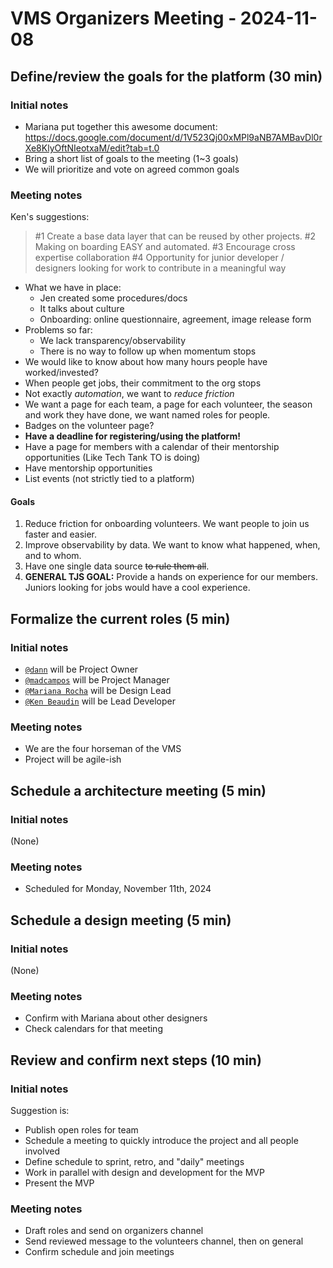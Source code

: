 # VMS Organizers Meeting - 2024-11-08

## Define/review the goals for the platform (30 min)

### Initial notes

- Mariana put together this awesome document: https://docs.google.com/document/d/1V523Qj00xMPl9aNB7AMBavDl0rXe8KlyOftNIeotxaM/edit?tab=t.0
- Bring a short list of goals to the meeting (1~3 goals)
- We will prioritize and vote on agreed common goals

### Meeting notes

Ken's suggestions:

> #1 Create a base data layer that can be reused by other projects.
> #2 Making on boarding EASY and automated.
> #3 Encourage cross expertise collaboration
> #4 Opportunity for junior developer / designers looking for work to contribute in a meaningful way

- What we have in place:
  - Jen created some procedures/docs
  - It talks about culture
  - Onboarding: online questionnaire, agreement, image release form
- Problems so far:
  - We lack transparency/observability
  - There is no way to follow up when momentum stops
- We would like to know about how many hours people have worked/invested?
- When people get jobs, their commitment to the org stops
- Not exactly _automation_, we want to _reduce friction_
- We want a page for each team, a page for each volunteer, the season and work they have done, we want named roles for people.
- Badges on the volunteer page?
- **Have a deadline for registering/using the platform!**
- Have a page for members with a calendar of their mentorship opportunities (Like Tech Tank TO is doing)
- Have mentorship opportunities
- List events (not strictly tied to a platform)

#### Goals

1. Reduce friction for onboarding volunteers. We want people to join us faster and easier.
2. Improve observability by data. We want to know what happened, when, and to whom.
3. Have one single data source ~~to rule them all~~.
4. **GENERAL TJS GOAL:** Provide a hands on experience for our members. Juniors looking for jobs would have a cool experience.

## Formalize the current roles (5 min)

### Initial notes

- [`@dann`](https://github.com/dxnn) will be Project Owner
- [`@madcampos`](https://github.com/madcampos) will be Project Manager
- [`@Mariana Rocha`](https://github.com/marianavrocha) will be Design Lead
- [`@Ken Beaudin`](https://github.com/kbventures) will be Lead Developer

### Meeting notes

- We are the four horseman of the VMS
- Project will be agile-ish

## Schedule a architecture meeting (5 min)

### Initial notes

(None)

### Meeting notes

- Scheduled for Monday, November 11th, 2024

## Schedule a design meeting (5 min)

### Initial notes

(None)

### Meeting notes

- Confirm with Mariana about other designers
- Check calendars for that meeting

## Review and confirm next steps (10 min)

### Initial notes

Suggestion is:

- Publish open roles for team
- Schedule a meeting to quickly introduce the project and all people involved
- Define schedule to sprint, retro, and "daily" meetings
- Work in parallel with design and development for the MVP
- Present the MVP

### Meeting notes

- Draft roles and send on organizers channel
- Send reviewed message to the volunteers channel, then on general
- Confirm schedule and join meetings
